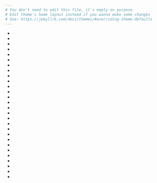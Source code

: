 ```yaml
---
# You don't need to edit this file, it's empty on purpose.
# Edit theme's home layout instead if you wanna make some changes
# See: https://jekyllrb.com/docs/themes/#overriding-theme-defaults
---
```


<script src="https://cdn.jsdelivr.net/npm/@splidejs/splide@latest/dist/js/splide.min.js"></script>
<link rel="stylesheet" href="https://cdn.jsdelivr.net/npm/@splidejs/splide@latest/dist/css/splide.min.css" />
<script>
	document.addEventListener( 'DOMContentLoaded', function () {
		new Splide( '.splide', {
			type: 'loop',
			autoplay: true,
			rewind: true,
            pagination: false,
			lazyLoad: 'nearby'
		} ).mount();
	} );
</script>
<div class="splide">
	<div class="splide__track">
		<ul class="splide__list">
			<li class="splide__slide"><img data-splide-lazy="photos/2.jpg" /></li>
			<li class="splide__slide"><img data-splide-lazy="photos/3.jpg" /></li>
			<li class="splide__slide"><img data-splide-lazy="photos/4.jpg" /></li>
			<li class="splide__slide"><img data-splide-lazy="photos/5.jpg" /></li>
			<li class="splide__slide"><img data-splide-lazy="photos/6.jpg" /></li>
			<li class="splide__slide"><img data-splide-lazy="photos/7.jpg" /></li>
			<li class="splide__slide"><img data-splide-lazy="photos/8.jpg" /></li>
			<li class="splide__slide"><img data-splide-lazy="photos/10.jpg" /></li>
			<li class="splide__slide"><img data-splide-lazy="photos/11.jpg" /></li>
			<li class="splide__slide"><img data-splide-lazy="photos/12.jpg" /></li>
			<li class="splide__slide"><img data-splide-lazy="photos/13.jpg" /></li>
			<li class="splide__slide"><img data-splide-lazy="photos/14.jpg" /></li>
			<li class="splide__slide"><img data-splide-lazy="photos/15.jpg" /></li>
			<li class="splide__slide"><img data-splide-lazy="photos/16.jpg" /></li>
			<li class="splide__slide"><img data-splide-lazy="photos/17.jpg" /></li>
			<li class="splide__slide"><img data-splide-lazy="photos/18.jpg" /></li>
			<li class="splide__slide"><img data-splide-lazy="photos/20.jpg" /></li>
			<li class="splide__slide"><img data-splide-lazy="photos/21.jpg" /></li>
			<li class="splide__slide"><img data-splide-lazy="photos/22.jpg" /></li>
			<li class="splide__slide"><img data-splide-lazy="photos/23.jpg" /></li>
			<li class="splide__slide"><img data-splide-lazy="photos/24.jpg" /></li>
			<li class="splide__slide"><img data-splide-lazy="photos/25.jpg" /></li>
			<li class="splide__slide"><img data-splide-lazy="photos/26.jpg" /></li>
			<li class="splide__slide"><img data-splide-lazy="photos/27.jpg" /></li>
			<li class="splide__slide"><img data-splide-lazy="photos/28.jpg" /></li>
			<li class="splide__slide"><img data-splide-lazy="photos/29.jpg" /></li>
			<li class="splide__slide"><img data-splide-lazy="photos/30.jpg" /></li>
			<li class="splide__slide"><img data-splide-lazy="photos/31.jpg" /></li>
		</ul>
	</div>
</div>